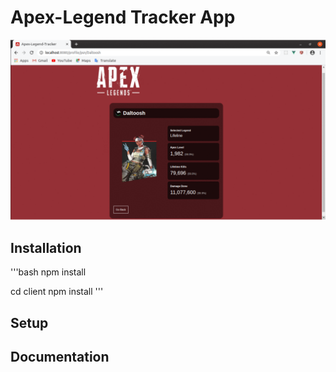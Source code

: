 # Apex-Legend Tracker App
![alt text](https://raw.githubusercontent.com/KingCobra2018/Apex-Legend-Tracker/master/Demo.gif)

## Installation
'''bash
npm install

cd client
npm install
'''
## Setup

## Documentation
